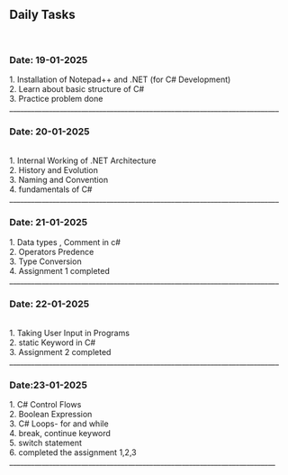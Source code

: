 <h2> Daily Tasks </h2><br>
<h3> Date: 19-01-2025 </h3>
 1. Installation of Notepad++ and .NET (for C# Development)<br>
 2. Learn about basic structure of C#<br>
 3. Practice problem done<br>
___________________________________________________________________________
<h3> Date: 20-01-2025 </h3> <br>
1. Internal Working of .NET Architecture <br>
2. History and Evolution<br>
3. Naming and Convention <br>
4. fundamentals of C#<br>
___________________________________________________________________________
<br>
<h3> Date: 21-01-2025 </h3> 
1. Data types , Comment in c#<br>
2. Operators Predence<br>
3. Type Conversion<br>
4. Assignment 1 completed <br>
___________________________________________________________________________
<br>
<h3> Date: 22-01-2025 </h3><br>
1. Taking User Input in Programs<br>
2. static Keyword in C#<br>
3. Assignment 2 completed<br>
___________________________________________________________________________
<br>
<h3> Date:23-01-2025 </h3>
1. C# Control Flows<br>
2. Boolean Expression<br>
3. C# Loops- for and while <br>
4. break, continue keyword <br>
5. switch statement<br>
6. completed the assignment 1,2,3 <br>
__________________________________________________________________________
<br>
